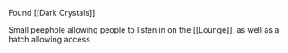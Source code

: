 Found [[Dark Crystals]]

Small peephole allowing people to listen in on the [[Lounge]], as well as a hatch allowing access